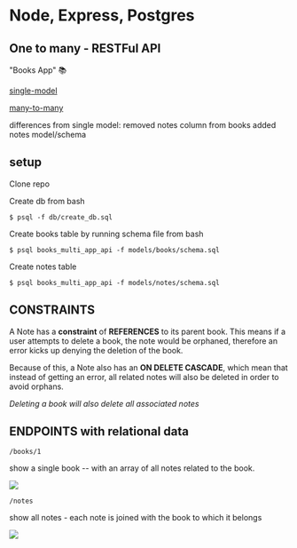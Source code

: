 # Node, Express, Postgres
## One to many - RESTFul API

"Books App" 📚

[single-model]()

[many-to-many]()

differences from single model:
removed notes column from books
added notes model/schema


## setup

Clone repo

Create db from bash

```
$ psql -f db/create_db.sql
```

Create books table by running schema file from bash

```
$ psql books_multi_app_api -f models/books/schema.sql
```

Create notes table

```
$ psql books_multi_app_api -f models/notes/schema.sql
```

## CONSTRAINTS

A Note has a **constraint** of **REFERENCES** to its parent book. This means if a user attempts to delete a book, the note would be orphaned, therefore an error kicks up denying the deletion of the book.

Because of this, a Note also has an **ON DELETE CASCADE**, which mean that instead of getting an error, all related notes will also be deleted in order to avoid orphans.

_Deleting a book will also delete all associated notes_


## ENDPOINTS with relational data

`/books/1`

show a single book -- with an array of all notes related to the book.

![](https://i.imgur.com/BZaWqfg.png)

`/notes`

show all notes - each note is joined with the book to which it belongs

![](https://i.imgur.com/C0CFXmZ.png)


